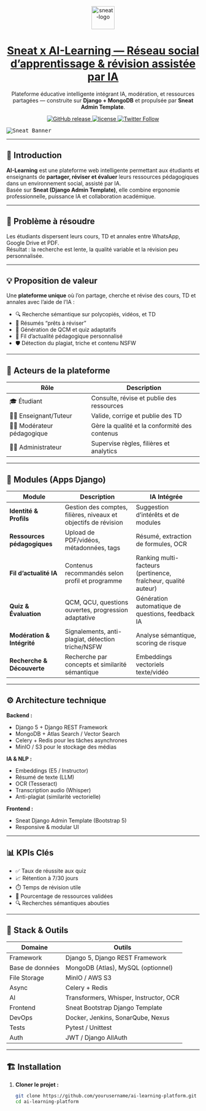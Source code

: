 <p align="center">
  <a href="https://themeselection.com/item/sneat-dashboard-free-django/" target="_blank">
    <img src="https://cdn.themeselection.com/ts-assets/sneat/logo/logo.png" alt="sneat-logo" width="60px" height="auto">
  </a>
</p>

<h1 align="center">
  <a href="#" target="_blank">
    Sneat x AI-Learning — Réseau social d’apprentissage & révision assistée par IA
  </a>
</h1>

<p align="center">
  Plateforme éducative intelligente intégrant IA, modération, et ressources partagées — construite sur <strong>Django + MongoDB</strong> et propulsée par <strong>Sneat Admin Template</strong>.
</p>

<p align="center">
  <a href="https://github.com/themeselection/sneat-bootstrap-html-django-admin-template-free/releases">
    <img src="https://img.shields.io/github/release/themeselection/sneat-bootstrap-html-django-admin-template-free.svg" alt="GitHub release">
  </a>
  <a href="https://github.com/themeselection/sneat-bootstrap-html-django-admin-template-free/blob/main/LICENSE">
    <img src="https://img.shields.io/github/license/themeselection/sneat-bootstrap-html-django-admin-template-free" alt="license">
  </a>
  <a href="https://x.com/Theme_Selection" target="_blank">
    <img alt="Twitter Follow" src="https://img.shields.io/twitter/follow/Theme_Selection">
  </a>
</p>

<kbd>
  <img src="https://cdn.themeselection.com/ts-assets/sneat/sneat-bootstrap-django-admin-template-free/banner/banner.png" alt="Sneat Banner">
</kbd>

---

## 🚀 Introduction

**AI-Learning** est une plateforme web intelligente permettant aux étudiants et enseignants de **partager, réviser et évaluer** leurs ressources pédagogiques dans un environnement social, assisté par IA.  
Basée sur **Sneat (Django Admin Template)**, elle combine ergonomie professionnelle, puissance IA et collaboration académique.

---

## 🎯 Problème à résoudre

Les étudiants dispersent leurs cours, TD et annales entre WhatsApp, Google Drive et PDF.  
Résultat : la recherche est lente, la qualité variable et la révision peu personnalisée.

---

## 💡 Proposition de valeur

Une **plateforme unique** où l’on partage, cherche et révise des cours, TD et annales avec l’aide de l’IA :

- 🔍 Recherche sémantique sur polycopiés, vidéos, et TD  
- 🧠 Résumés “prêts à réviser”  
- 🎯 Génération de QCM et quiz adaptatifs  
- 📰 Fil d’actualité pédagogique personnalisé  
- 🛡️ Détection du plagiat, triche et contenu NSFW  

---

## 👥 Acteurs de la plateforme

| Rôle | Description |
|------|-------------|
| 🎓 Étudiant | Consulte, révise et publie des ressources |
| 🧑‍🏫 Enseignant/Tuteur | Valide, corrige et publie des TD |
| 🧑‍💼 Modérateur pédagogique | Gère la qualité et la conformité des contenus |
| 👨‍💻 Administrateur | Supervise règles, filières et analytics |

---

## 🧩 Modules (Apps Django)

| Module | Description | IA Intégrée |
|--------|--------------|-------------|
| **Identité & Profils** | Gestion des comptes, filières, niveaux et objectifs de révision | Suggestion d’intérêts et de modules |
| **Ressources pédagogiques** | Upload de PDF/vidéos, métadonnées, tags | Résumé, extraction de formules, OCR |
| **Fil d’actualité IA** | Contenus recommandés selon profil et programme | Ranking multi-facteurs (pertinence, fraîcheur, qualité auteur) |
| **Quiz & Évaluation** | QCM, QCU, questions ouvertes, progression adaptative | Génération automatique de questions, feedback IA |
| **Modération & Intégrité** | Signalements, anti-plagiat, détection triche/NSFW | Analyse sémantique, scoring de risque |
| **Recherche & Découverte** | Recherche par concepts et similarité sémantique | Embeddings vectoriels texte/vidéo |

---

## ⚙️ Architecture technique

**Backend :**
- Django 5 + Django REST Framework  
- MongoDB + Atlas Search / Vector Search  
- Celery + Redis pour les tâches asynchrones  
- MinIO / S3 pour le stockage des médias  

**IA & NLP :**
- Embeddings (E5 / Instructor)
- Résumé de texte (LLM)
- OCR (Tesseract)
- Transcription audio (Whisper)
- Anti-plagiat (similarité vectorielle)

**Frontend :**
- Sneat Django Admin Template (Bootstrap 5)
- Responsive & modular UI

---

## 📊 KPIs Clés

- ✅ Taux de réussite aux quiz  
- 📈 Rétention à 7/30 jours  
- ⏱️ Temps de révision utile  
- 🧾 Pourcentage de ressources validées  
- 🔍 Recherches sémantiques abouties  

---

## 🧪 Stack & Outils

| Domaine | Outils |
|----------|--------|
| Framework | Django 5, Django REST Framework |
| Base de données | MongoDB (Atlas), MySQL (optionnel) |
| File Storage | MinIO / AWS S3 |
| Async | Celery + Redis |
| AI | Transformers, Whisper, Instructor, OCR |
| Frontend | Sneat Bootstrap Django Template |
| DevOps | Docker, Jenkins, SonarQube, Nexus |
| Tests | Pytest / Unittest |
| Auth | JWT / Django AllAuth |

---

## 🏗️ Installation

1. **Cloner le projet :**
   ```bash
   git clone https://github.com/yourusername/ai-learning-platform.git
   cd ai-learning-platform

